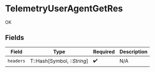 # TelemetryUserAgentGetRes

OK


## Fields

| Field                       | Type                        | Required                    | Description                 |
| --------------------------- | --------------------------- | --------------------------- | --------------------------- |
| `headers`                   | T::Hash[Symbol, *::String*] | :heavy_check_mark:          | N/A                         |